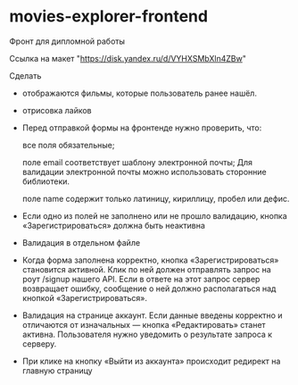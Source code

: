 # movies-explorer-frontend
Фронт для дипломной работы

Ссылка на макет "https://disk.yandex.ru/d/VYHXSMbXln4ZBw"

Сделать
* отображаются фильмы, которые пользователь ранее нашёл.
* отрисовка лайков
* Перед отправкой формы на фронтенде нужно проверить, что:

    все поля обязательные;

    поле email соответствует шаблону электронной почты; Для валидации электронной почты можно использовать сторонние библиотеки.

    поле name содержит только латиницу, кириллицу, пробел или дефис.

* Если одно из полей не заполнено или не прошло валидацию, кнопка «Зарегистрироваться» должна быть неактивна

* Валидация в отдельном файле

* Когда форма заполнена корректно, кнопка «Зарегистрироваться» становится активной. Клик по ней должен отправлять запрос на роут /signup нашего API. Если в ответе на этот запрос сервер возвращает ошибку, сообщение о ней должно располагаться над кнопкой «Зарегистрироваться».

* Валидация  на странице аккаунт. Если данные введены корректно и отличаются от изначальных — кнопка «Редактировать» станет активна.
  Пользователя нужно уведомить о результате запроса к серверу.

* При клике на кнопку «Выйти из аккаунта» происходит редирект на главную страницу
